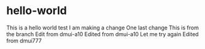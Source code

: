 # hello-world
This is a hello world test
I am making a change
One last change
This is from the branch
Edit from dmui-a10
Edited from dmui-a10
Let me try again
Edited from dmui777
